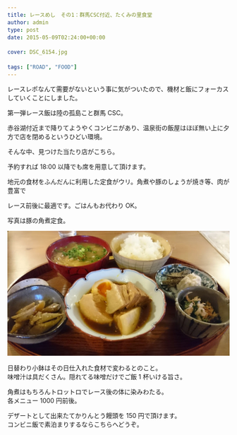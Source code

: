 ```yaml
---
title: レースめし　その1：群馬CSC付近、たくみの里食堂
author: admin
type: post
date: 2015-05-09T02:24:00+00:00

cover: DSC_6154.jpg

tags: ["ROAD", "FOOD"]
---
```


レースレポなんて需要がないという事に気がついたので、機材と飯にフォーカスしていくことにしました。

第一弾レース飯は陸の孤島こと群馬 CSC。

赤谷湖付近まで降りてようやくコンビニがあり、温泉街の飯屋はほぼ無い上に夕方で店を閉めるというひどい環境。

そんな中、見つけた当たり店がこちら。

<LinkBox url="https://tabelog.com/gunma/A1003/A100302/10015723/" />

予約すれば 18:00 以降でも席を用意して頂けます。

地元の食材をふんだんに利用した定食がウリ。角煮や豚のしょうが焼き等、肉が豊富で

レース前後に最適です。ごはんもお代わり OK。

写真は豚の角煮定食。

![image](./DSC_6154.jpg)

日替わり小鉢はその日仕入れた食材で変わるとのこと。<br /> 味噌汁は具だくさん。隠れてる味噌だけでご飯 1 杯いける旨さ。

角煮はもちろんトロットロでレース後の体に染みわたる。<br /> 各メニュー 1000 円前後。

デザートとして出来たてかりんとう饅頭を 150 円で頂けます。<br /> コンビニ飯で素泊まりするならこちらへどうぞ。
